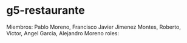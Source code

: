 # g5-restaurante
Miembros: Pablo Moreno, Francisco Javier Jimenez Montes, Roberto, Victor, Angel Garcia, Alejandro Moreno
roles:
